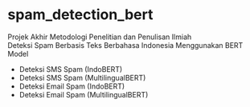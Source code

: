 # spam_detection_bert
Projek Akhir Metodologi Penelitian dan Penulisan Ilmiah <br>
Deteksi Spam Berbasis Teks Berbahasa Indonesia Menggunakan BERT Model <br>
- Deteksi SMS Spam (IndoBERT) <br>
- Deteksi SMS Spam (MultilingualBERT) <br>
- Deteksi Email Spam (IndoBERT) <br>
- Deteksi Email Spam (MultilingualBERT) <br>
